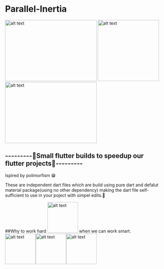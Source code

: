 # Parallel-Inertia
<img src="https://github.com/ralphcoder/Parallel-Inertia/blob/master/readme%20assets/one.gif" alt="alt text" width="300ppx" height="200px">  <img src="https://github.com/ralphcoder/Parallel-Inertia/blob/master/readme%20assets/flutter%20logo.png" alt="alt text" width="200ppx" height="200px">  <img src="https://github.com/ralphcoder/Parallel-Inertia/blob/master/readme%20assets/ezgif.com-rotate.gif" alt="alt text" width="300ppx" height="200px">
## ---------🖖Small flutter builds to speedup our flutter projects🖖---------
 Ispired by polimorfism 😁
 
 These are independent dart files which are build using pure dart and defalut material package(using no other dependency) making the dart file self-sufficient to use in your poject with simpel edits.🤘
 
 ##Why to work hard <img src="https://github.com/ralphcoder/Parallel-Inertia/blob/master/readme%20assets/1_cXLrgYcnkB3E2CgXQGxHSg.gif" alt="alt text" width="100ppx" height="100px"> when we can work smart.
<img src="https://github.com/ralphcoder/Parallel-Inertia/blob/master/readme%20assets/grass.png" alt="alt text" width="100ppx" height="100px"><img src="https://github.com/ralphcoder/Parallel-Inertia/blob/master/readme%20assets/panda-waving.png" alt="alt text" width="100ppx" height="100px"><img src="https://github.com/ralphcoder/Parallel-Inertia/blob/master/readme%20assets/grass.png" alt="alt text" width="100ppx" height="100px">
